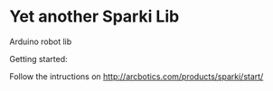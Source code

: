 Yet another Sparki Lib
==========

Arduino robot lib

Getting started:

Follow the intructions on http://arcbotics.com/products/sparki/start/


